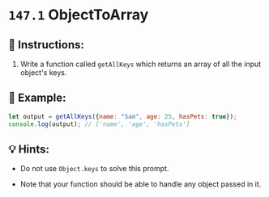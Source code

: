 # `147.1` ObjectToArray

## 📝 Instructions:

1. Write a function called `getAllKeys` which returns an array of all the input object's keys.

## 📎 Example:

```js
let output = getAllKeys({name: "Sam", age: 25, hasPets: true});
console.log(output); // ['name', 'age', 'hasPets']
```

## 💡 Hints:

+ Do not use `Object.keys` to solve this prompt.

+ Note that your function should be able to handle any object passed in it.
